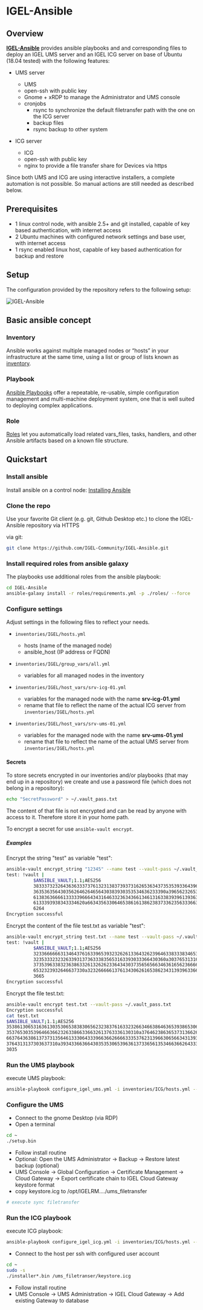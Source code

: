 # IGEL-Ansible

## Overview

[**IGEL-Ansible**](https://github.com/IGEL-Community/IGEL-Ansible) provides ansible playbooks and and corresponding files to deploy an IGEL UMS server and an IGEL ICG server on base of Ubuntu (18.04 tested) with the following features:

- UMS server
  - UMS
  - open-ssh with public key
  - Gnome + xRDP to manage the Administrator and UMS console
  - cronjobs
    - rsync to synchronize the default filetransfer path with the one on the ICG server
    - backup files
    - rsync backup to other system

- ICG server
  - ICG
  - open-ssh with public key
  - nginx to provide a file transfer share for Devices via https

Since both UMS and ICG are using interactive installers, a complete automation is not possible. So manual actions are still needed as described below.

## Prerequisites

- 1 linux control node, with ansible 2.5+ and git installed, capable of key based authentication, with internet access
- 2 Ubuntu machines with configured network settings and base user, with internet access
- 1 rsync enabled linux host, capable of key based authentication for backup and restore

## Setup

The configuration provided by the repository refers to the following setup:

![IGEL-Ansible](media/IGEL-Ansible.png "IGEL-Ansible")

## Basic ansible concept

### Inventory

Ansible works against multiple managed nodes or “hosts” in your infrastructure at the same time, using a list or group of lists known as [inventory](https://docs.ansible.com/ansible/latest/user_guide/intro_inventory.html).

### Playbook

[Ansible Playbooks](https://docs.ansible.com/ansible/latest/user_guide/playbooks_intro.html) offer a repeatable, re-usable, simple configuration management and multi-machine deployment system, one that is well suited to deploying complex applications.

### Role

[Roles](https://docs.ansible.com/ansible/latest/user_guide/playbooks_reuse_roles.html) let you automatically load related vars_files, tasks, handlers, and other Ansible artifacts based on a known file structure.

## Quickstart

### Install ansible

Install ansible on a control node: [Installing Ansible](https://docs.ansible.com/ansible/latest/installation_guide/intro_installation.html)

### Clone the repo

Use your favorite Git client (e.g. git, Github Desktop etc.) to clone the IGEL-Ansible repository via HTTPS

via git:

```bash
git clone https://github.com/IGEL-Community/IGEL-Ansible.git
```

### Install required roles from ansible galaxy

The playbooks use additional roles from the ansible playbook:

```bash
cd IGEL-Ansible
ansible-galaxy install -r roles/requirements.yml -p ./roles/ --force
```

### Configure settings

Adjust settings in the following files to reflect your needs.

- `inventories/IGEL/hosts.yml`
  - hosts (name of the managed node)
  - ansible_host (IP address or FQDN)

- `inventories/IGEL/group_vars/all.yml`
  - variables for all managed nodes in the inventory

- `inventories/IGEL/host_vars/srv-icg-01.yml`
  - variables for the managed node with the name **srv-icg-01.yml**
  - rename that file to reflect the name of the actual ICG server from `inventories/IGEL/hosts.yml`

- `inventories/IGEL/host_vars/srv-ums-01.yml`
  - variables for the managed node with the name **srv-ums-01.yml**
  - rename that file to reflect the name of the actual UMS server from `inventories/IGEL/hosts.yml`
  
#### Secrets

To store secrets encrypted in our inventories and/or playbooks (that may end up in a repository) we create and use a password file (which does not belong in a repository):

```bash
echo "SecretPassword" > ~/.vault_pass.txt
```

The content of that file is not encrypted and can be read by anyone with access to it. Therefore store it in your home path.

To encrypt a secret for use `ansible-vault encrypt`.

##### Examples

Encrypt the string "test" as variable "test":

```bash
ansible-vault encrypt_string "12345" --name test --vault-pass ~/.vault_pass.txt
test: !vault |
          $ANSIBLE_VAULT;1.1;AES256
          38333732326436363337376132313837393731626536343735353933643965376432626135343239
          3635363564303562646264656430383930353534636233390a396562326535363234626138346266
          61383636666133333966643431646332363436613461316338393961393631346461333832396230
          6133393938343334620a663435633064653861613862383733623563336630623161353563336365
          6264
Encryption successful
```

Encrypt the content of the file test.txt as variable "test":

```bash
ansible-vault encrypt_string test.txt --name test --vault-pass ~/.vault_pass.txt
test: !vault |
          $ANSIBLE_VAULT;1.1;AES256
          32336666663134643761633965393232626133643262396463383338346537346134343939396438
          3235333232326339313736333835653163393033366430360a303765313165363934326539663333
          37353963383236386332613262623364343037356565663463616562366661303834643034613861
          6532323932646637330a323266666137613430626165386234313939633665643164633039616635
          3665
Encryption successful
```

Encrypt the file test.txt:

```bash
ansible-vault encrypt test.txt --vault-pass ~/.vault_pass.txt
Encryption successful
cat test.txt
$ANSIBLE_VAULT;1.1;AES256
35386130653163613035306538383065623238376163323266346638646365393865306437356537
3537653035396466366232633866336632613763336130310a376462386365373136626437393736
66376436386137373135646133306433396636626666333537623139663065663431393766353963
3764313137303637310a393433663664303535306539636137336561353466366264333063623462
3035
```

### Run the UMS playbook

execute UMS playbook:

```bash
ansible-playbook configure_igel_ums.yml -i inventories/ICG/hosts.yml --vault-password-file ~/.vault_pass.txt
```

### Configure the UMS

- Connect to the gnome Desktop (via RDP)
- Open a terminal

```bash
cd ~
./setup.bin
```

- Follow install routine
- Optional: Open the UMS Administrator -> Backup -> Restore latest backup (optional)
- UMS Console -> Global Configuration -> Certificate Management -> Cloud Gateway -> Export certificate chain to IGEL Cloud Gateway keystore format
- copy keystore.icg to /opt/IGELRM..../ums_filetransfer

```bash
# execute sync filetransfer
```

### Run the ICG playbook

execute ICG playbook:

```bash
ansible-playbook configure_igel_icg.yml -i inventories/ICG/hosts.yml --vault-password-file ~/.vault_pass.txt
```

- Connect to the host per ssh with configured user account

```bash
cd ~
sudo -s
./installer*.bin /ums_filetranser/keystore.icg
```

- Follow install routine
- UMS Console -> UMS Administration -> IGEL Cloud Gateway -> Add existing Gateway to database
